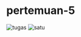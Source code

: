 # pertemuan-5
![tugas](https://github.com/luluklatifa/pertemuan-5/assets/145316285/d4de2f71-776f-4a96-a46e-b8883cf465c8)
![satu](https://github.com/luluklatifa/pertemuan-5/assets/145316285/1f2502d3-c29c-44ab-b489-45d58d229f90)
